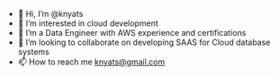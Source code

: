 - 👋 Hi, I’m @knyats
- 👀 I’m interested in cloud development
- 🌱 I’m a Data Engineer with AWS experience and certifications
- 💞️ I’m looking to collaborate on developing SAAS for Cloud database systems
- 📫 How to reach me knyats@gmail.com

<!---
knyats/knyats is a ✨ special ✨ repository because its `README.md` (this file) appears on your GitHub profile.
You can click the Preview link to take a look at your changes.
--->
